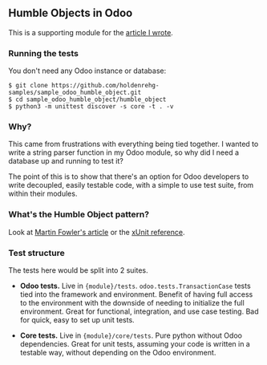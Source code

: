## Humble Objects in Odoo

This is a supporting module for the [article I wrote](https://holdenrehg.com/blog/2021-08-16_odoo-patterns-humble-object).

### Running the tests

You don't need any Odoo instance or database:

```console
$ git clone https://github.com/holdenrehg-samples/sample_odoo_humble_object.git
$ cd sample_odoo_humble_object/humble_object
$ python3 -m unittest discover -s core -t . -v
```

### Why?

This came from frustrations with everything being tied together. I wanted to write a string parser function in my Odoo module, so why did I need a database up and running to test it?

The point of this is to show that there's an option for Odoo developers to write decoupled, easily testable code, with a simple to use test suite, from within their modules.

### What's the Humble Object pattern?

Look at [Martin Fowler's article](https://martinfowler.com/bliki/HumbleObject.html) or the [xUnit reference](http://xunitpatterns.com/Humble%20Object.html).

### Test structure

The tests here would be split into 2 suites.

- **Odoo tests.** Live in `{module}/tests`. `odoo.tests.TransactionCase` tests tied into the framework and environment. Benefit of having full access to the environment with the downside of needing to initialize the full environment. Great for functional, integration, and use case testing. Bad for quick, easy to set up unit tests.

- **Core tests.** Live in `{module}/core/tests`. Pure python without Odoo dependencies. Great for unit tests, assuming your code is written in a testable way, without depending on the Odoo environment.
